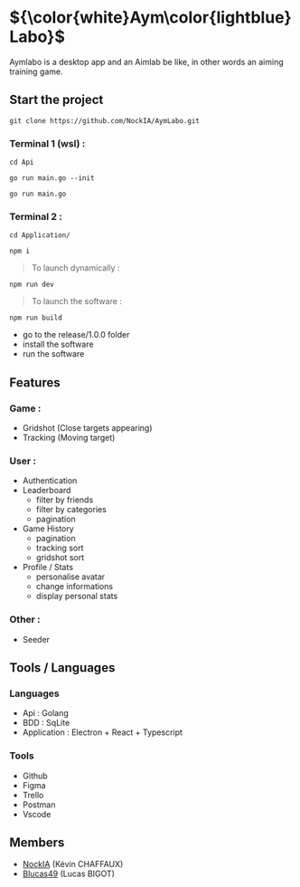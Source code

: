 # ${\color{white}Aym\color{lightblue}Labo}$

Aymlabo is a desktop app and an Aimlab be like, in other words an aiming training game.

## Start the project
```
git clone https://github.com/NockIA/AymLabo.git
```

### Terminal 1 (wsl) :
```
cd Api
```
```
go run main.go --init
```
```
go run main.go
```

### Terminal 2 :
```
cd Application/
```
```
npm i
```

> To launch dynamically :

```
npm run dev
```

> To launch the software :

```
npm run build
```
 - go to the release/1.0.0 folder 
 - install the software  
 - run the software
 
 ## Features
 ### Game :
 - Gridshot (Close targets appearing)
 - Tracking (Moving target)
 ### User :
 - Authentication
 - Leaderboard
	 - filter by friends
	 - filter by categories
	 - pagination
 - Game History
   	 - pagination
   	 - tracking sort
   	 - gridshot sort
 - Profile / Stats
	 - personalise avatar
	 - change informations
	 - display personal stats
 ### Other :
 - Seeder

## Tools / Languages
### Languages
- Api : Golang
- BDD : SqLite
- Application : Electron + React + Typescript
### Tools
- Github
- Figma
- Trello
- Postman
- Vscode

## Members

- [NockIA](https://github.com/NockIA)  (Kévin CHAFFAUX)
- [Blucas49](https://github.com/BLucas49) (Lucas BIGOT)
